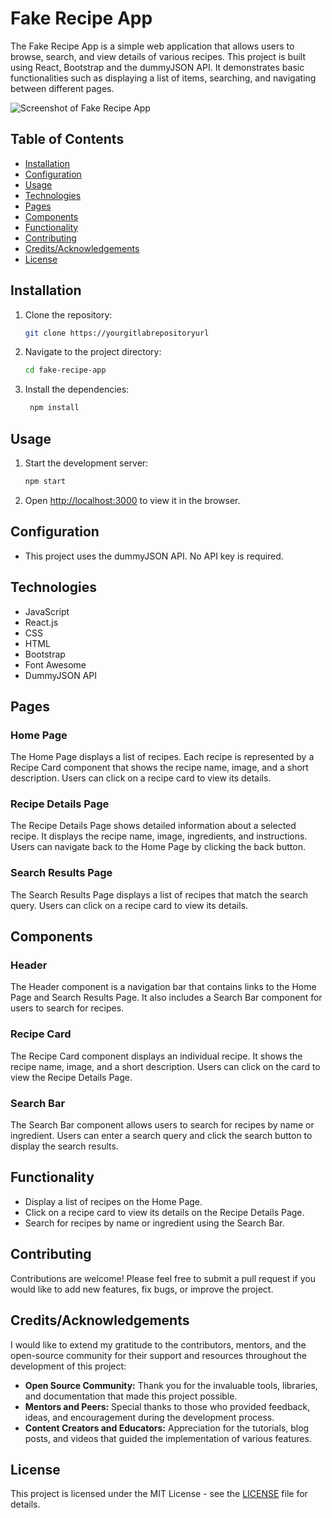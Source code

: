 # Fake Recipe App

The Fake Recipe App is a simple web application that allows users to browse, search, and view details of various recipes. This project is built using React, Bootstrap and the dummyJSON API. It demonstrates basic functionalities such as displaying a list of items, searching, and navigating between different pages.

![Screenshot of Fake Recipe App](./assets/fake-recipe-app.png)

## Table of Contents

- [Installation](#installation)
- [Configuration](#configuration)
- [Usage](#usage)
- [Technologies](#technologies)
- [Pages](#pages)
- [Components](#components)
- [Functionality](#functionality)
- [Contributing](#contributing)
- [Credits/Acknowledgements](#creditsacknowledgements)
- [License](#license)

## Installation

1. Clone the repository:
   ```sh
   git clone https://yourgitlabrepositoryurl
   ```
2. Navigate to the project directory:
   ```sh
   cd fake-recipe-app
   ```
3. Install the dependencies:
   ```sh
    npm install
   ```

## Usage

1. Start the development server:
   ```sh
   npm start
   ```
2. Open [http://localhost:3000](http://localhost:3000) to view it in the browser.

## Configuration
- This project uses the dummyJSON API. No API key is required.

## Technologies
- JavaScript
- React.js
- CSS
- HTML
- Bootstrap
- Font Awesome
- DummyJSON API

## Pages

### Home Page

The Home Page displays a list of recipes. Each recipe is represented by a Recipe Card component that shows the recipe name, image, and a short description. Users can click on a recipe card to view its details.

### Recipe Details Page

The Recipe Details Page shows detailed information about a selected recipe. It displays the recipe name, image, ingredients, and instructions. Users can navigate back to the Home Page by clicking the back button.

### Search Results Page

The Search Results Page displays a list of recipes that match the search query. Users can click on a recipe card to view its details.

## Components

### Header

The Header component is a navigation bar that contains links to the Home Page and Search Results Page. It also includes a Search Bar component for users to search for recipes.

### Recipe Card

The Recipe Card component displays an individual recipe. It shows the recipe name, image, and a short description. Users can click on the card to view the Recipe Details Page.

### Search Bar

The Search Bar component allows users to search for recipes by name or ingredient. Users can enter a search query and click the search button to display the search results.

## Functionality

- Display a list of recipes on the Home Page.
- Click on a recipe card to view its details on the Recipe Details Page.
- Search for recipes by name or ingredient using the Search Bar.

## Contributing

Contributions are welcome! Please feel free to submit a pull request if you would like to add new features, fix bugs, or improve the project.

## Credits/Acknowledgements

I would like to extend my gratitude to the contributors, mentors, and the open-source community for their support and resources throughout the development of this project:

- **Open Source Community:** Thank you for the invaluable tools, libraries, and documentation that made this project possible.
- **Mentors and Peers:** Special thanks to those who provided feedback, ideas, and encouragement during the development process.
- **Content Creators and Educators:** Appreciation for the tutorials, blog posts, and videos that guided the implementation of various features.

## License

This project is licensed under the MIT License - see the [LICENSE](LICENSE) file for details.
